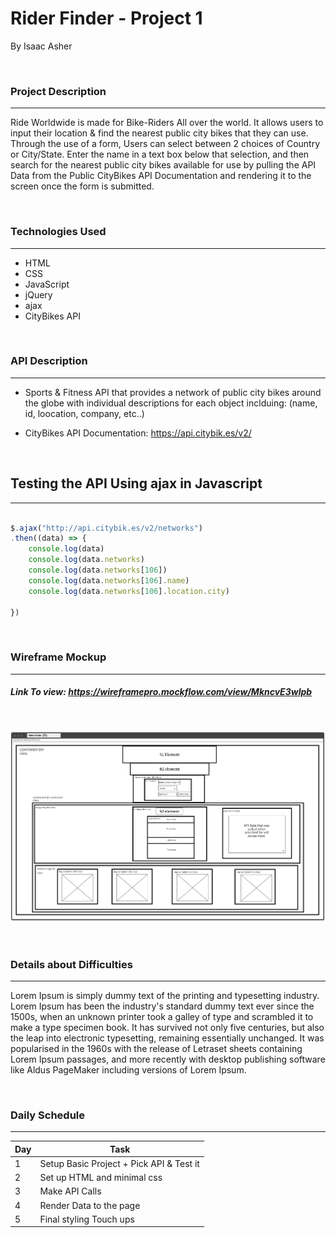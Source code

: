 # **Rider Finder - Project 1**
By Isaac Asher

</br>

### **Project Description**

---

Ride Worldwide is made for Bike-Riders All over the world. It allows users to input their location & find the nearest public city bikes that they can use. Through the use of a form, Users can select between 2 choices of Country or City/State. Enter the name in a text box below that selection, and then search for the nearest public city bikes available for use by pulling the API Data from the Public CityBikes API Documentation and rendering it to the screen once the form is submitted.

</br>

### **Technologies Used**

---

- HTML
- CSS
- JavaScript
- jQuery
- ajax
- CityBikes API

</br>

### **API Description**

---
- Sports & Fitness API that provides a network of public city bikes around the globe with individual descriptions for each object inclduing: (name, id, loocation, company, etc..)

- CityBikes API Documentation: https://api.citybik.es/v2/

</br>

## **Testing the API Using ajax in Javascript**

---

```js

$.ajax("http://api.citybik.es/v2/networks")
.then((data) => {
    console.log(data)
    console.log(data.networks)
    console.log(data.networks[106])
    console.log(data.networks[106].name)
    console.log(data.networks[106].location.city)

})

```

</br>

### **Wireframe Mockup**

---

##### *Link To view:* https://wireframepro.mockflow.com/view/MkncvE3wlpb

</br>

![Mockup Image](./img/wireframemockup.png)

</br>

### **Details about Difficulties**

---

Lorem Ipsum is simply dummy text of the printing and typesetting industry. Lorem Ipsum has been the industry's standard dummy text ever since the 1500s, when an unknown printer took a galley of type and scrambled it to make a type specimen book. It has survived not only five centuries, but also the leap into electronic typesetting, remaining essentially unchanged. It was popularised in the 1960s with the release of Letraset sheets containing Lorem Ipsum passages, and more recently with desktop publishing software like Aldus PageMaker including versions of Lorem Ipsum.

</br>

### **Daily Schedule**

---

| Day | Task |   
|-----|------|
| 1 | Setup Basic Project + Pick API & Test it | 
| 2 | Set up HTML and minimal css |
| 3 | Make API Calls |   
| 4 | Render Data to the page |     
| 5 | Final styling Touch ups | 



